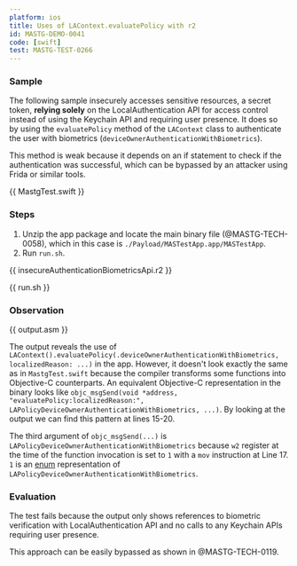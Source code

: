 ```yaml
---
platform: ios
title: Uses of LAContext.evaluatePolicy with r2
id: MASTG-DEMO-0041
code: [swift]
test: MASTG-TEST-0266
---
```


### Sample

The following sample insecurely accesses sensitive resources, a secret token, **relying solely** on the LocalAuthentication API for access control instead of using the Keychain API and requiring user presence. It does so by using the `evaluatePolicy` method of the `LAContext` class to authenticate the user with biometrics (`deviceOwnerAuthenticationWithBiometrics`).

This method is weak because it depends on an if statement to check if the authentication was successful, which can be bypassed by an attacker using Frida or similar tools.

{{ MastgTest.swift }}

### Steps

1. Unzip the app package and locate the main binary file (@MASTG-TECH-0058), which in this case is `./Payload/MASTestApp.app/MASTestApp`.
2. Run `run.sh`.

{{ insecureAuthenticationBiometricsApi.r2 }}

{{ run.sh }}

### Observation

{{ output.asm }}

The output reveals the use of `LAContext().evaluatePolicy(.deviceOwnerAuthenticationWithBiometrics, localizedReason: ...)` in the app. However, it doesn't look exactly the same as in `MastgTest.swift` because the compiler transforms some functions into Objective-C counterparts. An equivalent Objective-C representation in the binary looks like `objc_msgSend(void *address, "evaluatePolicy:localizedReason:", LAPolicyDeviceOwnerAuthenticationWithBiometrics, ...)`. By looking at the output we can find this pattern at lines 15-20.

The third argument of `objc_msgSend(...)` is `LAPolicyDeviceOwnerAuthenticationWithBiometrics` because `w2` register at the time of the function invocation is set to `1` with a `mov` instruction at Line 17. `1` is an [enum](https://developer.apple.com/documentation/localauthentication/lapolicy) representation of `LAPolicyDeviceOwnerAuthenticationWithBiometrics`.

### Evaluation

The test fails because the output only shows references to biometric verification with LocalAuthentication API and no calls to any Keychain APIs requiring user presence.

This approach can be easily bypassed as shown in @MASTG-TECH-0119.
